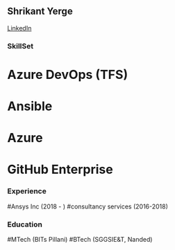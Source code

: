 ## Shrikant Yerge
[LinkedIn](https://www.linkedin.com/in/syerge/)

### SkillSet

# Azure DevOps (TFS)
# Ansible
# Azure 
# GitHub Enterprise

### Experience 

#Ansys Inc (2018 - )
#consultancy services (2016-2018)

### Education
#MTech (BITs Pillani)
#BTech (SGGSIE&T, Nanded)



